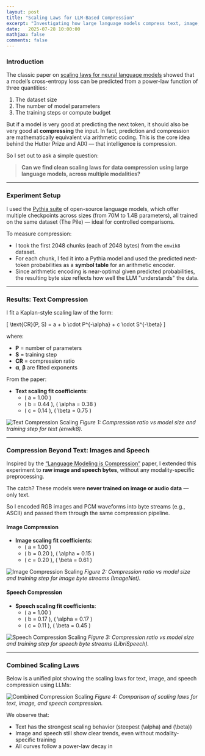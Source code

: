 ```yaml
---
layout: post
title: "Scaling Laws for LLM-Based Compression"
excerpt: "Investigating how large language models compress text, image, and speech with universal power laws"
date:   2025-07-28 10:00:00
mathjax: false
comments: false
---
```


### Introduction

The classic paper on [scaling laws for neural language models](https://arxiv.org/abs/2001.08361) showed that a model’s cross-entropy loss can be predicted from a power-law function of three quantities:
1. The dataset size
2. The number of model parameters
3. The training steps or compute budget

But if a model is very good at predicting the next token, it should also be very good at **compressing** the input. In fact, prediction and compression are mathematically equivalent via arithmetic coding. This is the core idea behind the Hutter Prize and AIXI — that intelligence is compression.

So I set out to ask a simple question:

> **Can we find clean scaling laws for data compression using large language models, across multiple modalities?**

---

### Experiment Setup

I used the [Pythia suite](https://arxiv.org/abs/2304.01373) of open-source language models, which offer multiple checkpoints across sizes (from 70M to 1.4B parameters), all trained on the same dataset (The Pile) — ideal for controlled comparisons.

To measure compression:
- I took the first 2048 chunks (each of 2048 bytes) from the `enwik8` dataset.
- For each chunk, I fed it into a Pythia model and used the predicted next-token probabilities as a **symbol table** for an arithmetic encoder.
- Since arithmetic encoding is near-optimal given predicted probabilities, the resulting byte size reflects how well the LLM "understands" the data.

---

### Results: Text Compression

I fit a Kaplan-style scaling law of the form:

\[
\text{CR}(P, S) = a + b \cdot P^{-\alpha} + c \cdot S^{-\beta}
\]

where:
- **P** = number of parameters
- **S** = training step
- **CR** = compression ratio
- **α**, **β** are fitted exponents

From the paper:

- **Text scaling fit coefficients**:
  - \( a = 1.00 \)
  - \( b = 0.44 \), \( \alpha = 0.38 \)
  - \( c = 0.14 \), \( \beta = 0.75 \)

![Text Compression Scaling](https://raw.githubusercontent.com/rokosbasilisk/prh-experiments/main/assets/text_scaling.png)
*Figure 1: Compression ratio vs model size and training step for text (enwik8).*

---

### Compression Beyond Text: Images and Speech

Inspired by the [“Language Modeling is Compression”](https://arxiv.org/abs/2306.03061) paper, I extended this experiment to **raw image and speech bytes**, without any modality-specific preprocessing.

The catch? These models were **never trained on image or audio data** — only text.

So I encoded RGB images and PCM waveforms into byte streams (e.g., ASCII) and passed them through the same compression pipeline.

#### Image Compression

- **Image scaling fit coefficients**:
  - \( a = 1.00 \)
  - \( b = 0.20 \), \( \alpha = 0.15 \)
  - \( c = 0.20 \), \( \beta = 0.61 \)

![Image Compression Scaling](https://raw.githubusercontent.com/rokosbasilisk/prh-experiments/main/assets/image_scaling.png)
*Figure 2: Compression ratio vs model size and training step for image byte streams (ImageNet).*

#### Speech Compression

- **Speech scaling fit coefficients**:
  - \( a = 1.00 \)
  - \( b = 0.17 \), \( \alpha = 0.17 \)
  - \( c = 0.11 \), \( \beta = 0.45 \)

![Speech Compression Scaling](https://raw.githubusercontent.com/rokosbasilisk/prh-experiments/main/assets/speech_scaling.png)
*Figure 3: Compression ratio vs model size and training step for speech byte streams (LibriSpeech).*

---

### Combined Scaling Laws

Below is a unified plot showing the scaling laws for text, image, and speech compression using LLMs:

![Combined Compression Scaling](https://raw.githubusercontent.com/rokosbasilisk/prh-experiments/main/assets/combined_scaling.png)
*Figure 4: Comparison of scaling laws for text, image, and speech compression.*

We observe that:
- Text has the strongest scaling behavior (steepest \(\alpha\) and \(\beta\))
- Image and speech still show clear trends, even without modality-specific training
- All curves follow a power-law decay in

